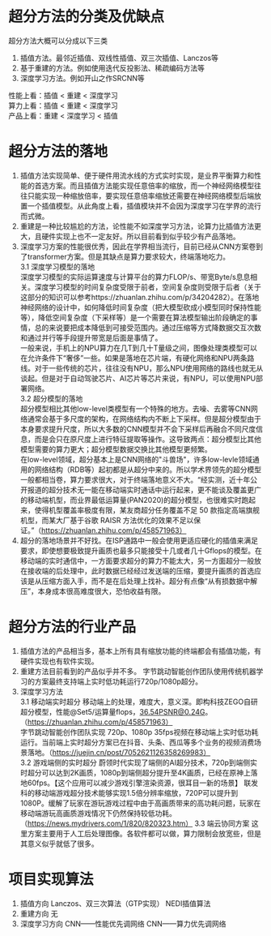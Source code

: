 # 超分方法的分类及优缺点
超分方法大概可以分成以下三类  
1. 插值方法。最邻近插值、双线性插值、双三次插值、Lanczos等  
2. 基于重建的方法。例如使用迭代反投影法、稀疏编码方法等  
3. 深度学习方法。例如开山之作SRCNN等

性能上看：插值 < 重建 < 深度学习  
算力上看：插值 < 重建 < 深度学习  
产品上看：重建 < 深度学习 < 插值  

# 超分方法的落地
1. 插值方法实现简单、便于硬件用流水线的方式实时实现，是业界平衡算力和性能的首选方案。而且插值方法能实现任意倍率的缩放，而一个神经网络模型往往只能实现一种缩放倍率，要实现任意倍率缩放还需要在神经网络模型后端放置一个插值模型。从此角度上看，插值模块并不会因为深度学习在学界的流行而式微。  
2. 重建是一种比较尴尬的方法，论性能不如深度学习方法，论算力比插值方法更大，且硬件实现上也不一定友好。所以目前看到似乎较少有产品落地。  
3. 深度学习方案的性能很优秀，因此在学界相当流行，目前已经从CNN方案卷到了transformer方案。但是其缺点是算力要求较大，终端落地吃力。  
   3.1 深度学习模型的落地  
   深度学习模型的实际运算速度与计算平台的算力FLOP/s、带宽Byte/s息息相关。深度学习模型的时间复杂度受限于前者，空间复杂度则受限于后者（关于这部分的知识可以参考https://zhuanlan.zhihu.com/p/34204282）。在落地神经网络的设计中，如何降低时间复杂度（把大模型砍成小模型同时保持性能等），降低空间复杂度（下采样等）是一个需要在算法模型输出阶段确定的事情，总的来说要把成本降低到可接受范围内。通过压缩等方式降数据交互次数和通过并行等手段提升带宽是后面是事情了。  
   一般来说，手机上的NPU算力在几T到几十T量级之间，图像处理类模型可以在允许条件下“奢侈”一些。如果是落地在芯片端，有硬化网络和NPU两条路线。对于一些传统的芯片，往往没有NPU，那么NPU使用网络的路线也就无从谈起。但是对于自动驾驶芯片、AI芯片等芯片来说，有NPU，可以使用NPU部署网络。  
   3.2 超分模型的落地  
   超分模型相比其他low-level类模型有一个特殊的地方。去噪、去雾等CNN网络通常会基于多尺度的架构，在网络结构内不断上下采样。但是超分模型由于本身要求提升尺度，所以大多数的CNN模型并不会下采样后再融合不同尺度信息，而是会只在原尺度上进行特征提取等操作。这导致两点：超分模型比其他模型需要的算力更大；超分模型数据交换比其他模型更频繁。  
   在low-level领域，超分基本上是CNN网络的"斗兽场"，许多low-levle领域通用的网络结构（RDB等）起初都是从超分中来的。所以学术界领先的超分模型一般都相当卷，算力要求很大，对于终端落地意义不大。“经实测，近十年公开报道的超分技术无一能在移动端实时通话中运行起来，更不能谈及覆盖更广的移动端机型，而业界最低运算量(PAN2020)的超分模型，也很难实时跑起来，使得机型覆盖率极度有限，某友商超分任务覆盖不足 50 款指定高端旗舰机型，而某大厂基于谷歌 RAISR 方法优化的效果不足以保证。”（https://zhuanlan.zhihu.com/p/458571963）  
4. 超分的落地场景并不好找。在ISP通路中一般会使用更适应硬化的插值来满足要求，即使想要极致提升画质也最多只能接受十几或者几十Gflops的模型。在移动端的实时通信中，一方面要求超分的算力不能太大，另一方面超分一般放在接收端的后处理中，此时数据已经经过发送端的压缩，要提升画质的首选应该是从压缩方面入手，而不是在后处理上找补。超分有点像“从有损数据中解压”，本身成本很高难度很大，恐怕收益有限。  

# 超分方法的行业产品
1. 插值方法的产品相当多，基本上所有具有缩放功能的终端都会有插值功能，有硬件实现也有软件实现。  
2. 重建方法目前看到的产品似乎并不多。 字节跳动智能创作团队使用传统机器学习的方案最终支持端上实时低功耗运行720p/1080p超分。 
3. 深度学习方法  
   3.1 移动端实时超分
   移动端上的处理，难度大，意义深。即构科技ZEGO自研超分模型，性能@Set5/运算量flops，36.54PSNR@0.24G。（https://zhuanlan.zhihu.com/p/458571963）  
   字节跳动智能创作团队实现 720p、1080p 35fps视频在移动端上实时低功耗运行。当前端上实时超分方案已在抖音、头条、西瓜等多个业务的视频消费场景落地。（https://juejin.cn/post/7052621126358269983）  
   3.2 游戏端侧的实时超分
   蔚领时代实现了端侧的AI超分技术，720p到端侧实时超分可以达到2K画质，1080p到端侧超分提升至4K画质，已经在原神上落地60fps。【这个应用可以减少游戏引擎渲染资源，很耳目一新的场景】
   联发科的移动端游戏超分技术能够实现1.5倍分辨率缩放，720P可以提升到1080P。缓解了玩家在游玩游戏过程中由于高画质带来的高功耗问题，玩家在移动端游玩高画质游戏情况下仍然保持较低功耗。（https://news.mydrivers.com/1/820/820323.htm）
   3.3 端云协同方案
   这里方案主要用于人工后处理图像。各软件都可以做，算力限制会放宽些，但是其意义似乎就低了很多。

# 项目实现算法
1. 插值方向
   Lanczos、双三次算法（GTP实现）
   NEDI插值算法
2. 重建方向
   无
3. 深度学习方向
   CNN——性能优先调网络
   CNN——算力优先调网络